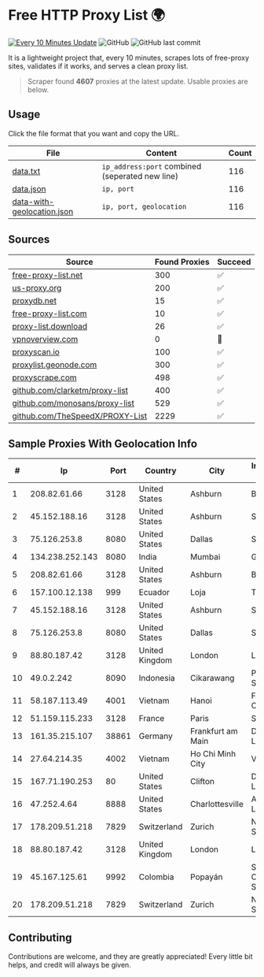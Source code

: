 
# Free HTTP Proxy List 🌍

[![Every 10 Minutes Update](https://github.com/mertguvencli/http-proxy-list/actions/workflows/main.yml/badge.svg?branch=main)](https://github.com/mertguvencli/http-proxy-list/actions/workflows/main.yml)
![GitHub](https://img.shields.io/github/license/mertguvencli/http-proxy-list)
![GitHub last commit](https://img.shields.io/github/last-commit/mertguvencli/http-proxy-list)

It is a lightweight project that, every 10 minutes, scrapes lots of free-proxy sites, validates if it works, and serves a clean proxy list.


> Scraper found **4607** proxies at the latest update. Usable proxies are below.

## Usage

Click the file format that you want and copy the URL.


|File|Content|Count|
|----|-------|-----|
|[data.txt](https://raw.githubusercontent.com/mertguvencli/http-proxy-list/main/proxy-list/data.txt)|`ip_address:port` combined (seperated new line)|116|
|[data.json](https://raw.githubusercontent.com/mertguvencli/http-proxy-list/main/proxy-list/data.json)|`ip, port`|116|
|[data-with-geolocation.json](https://raw.githubusercontent.com/mertguvencli/http-proxy-list/main/proxy-list/data-with-geolocation.json)|`ip, port, geolocation`|116|

## Sources

|Source|Found Proxies|Succeed|
|------|-------------|-------|
|[free-proxy-list.net](https://free-proxy-list.net)|300|✅|
|[us-proxy.org](https://www.us-proxy.org)|200|✅|
|[proxydb.net](http://proxydb.net)|15|✅|
|[free-proxy-list.com](https://free-proxy-list.com/?page=&port=&type%5B%5D=http&type%5B%5D=https&up_time=0&search=Search)|10|✅|
|[proxy-list.download](https://www.proxy-list.download/HTTP)|26|✅|
|[vpnoverview.com](https://vpnoverview.com/privacy/anonymous-browsing/free-proxy-servers)|0|🚫|
|[proxyscan.io](https://www.proxyscan.io)|100|✅|
|[proxylist.geonode.com](https://proxylist.geonode.com/api/proxy-list?limit=300&page=1&sort_by=lastChecked&sort_type=desc&protocols=http,https)|300|✅|
|[proxyscrape.com](https://api.proxyscrape.com/v2/?request=displayproxies&protocol=http&timeout=10000&country=all&ssl=all&anonymity=all)|498|✅|
|[github.com/clarketm/proxy-list](https://raw.githubusercontent.com/clarketm/proxy-list/master/proxy-list-raw.txt)|400|✅|
|[github.com/monosans/proxy-list](https://raw.githubusercontent.com/monosans/proxy-list/main/proxies/http.txt)|529|✅|
|[github.com/TheSpeedX/PROXY-List](https://raw.githubusercontent.com/TheSpeedX/PROXY-List/master/http.txt)|2229|✅|


## Sample Proxies With Geolocation Info

|#|Ip|Port|Country|City|Internet Service Provider|
|-|--|----|-------|----|-------------------------|
|1|208.82.61.66|3128|United States|Ashburn|Bernardi Sounds|
|2|45.152.188.16|3128|United States|Ashburn|Sprint|
|3|75.126.253.8|8080|United States|Dallas|SoftLayer|
|4|134.238.252.143|8080|India|Mumbai|Google LLC|
|5|208.82.61.66|3128|United States|Ashburn|Bernardi Sounds|
|6|157.100.12.138|999|Ecuador|Loja|Telconet S.A|
|7|45.152.188.16|3128|United States|Ashburn|Sprint|
|8|75.126.253.8|8080|United States|Dallas|SoftLayer|
|9|88.80.187.42|3128|United Kingdom|London|Linode, LLC|
|10|49.0.2.242|8090|Indonesia|Cikarawang|PT Usaha Adi Sanggoro|
|11|58.187.113.49|4001|Vietnam|Hanoi|FPT Telecom Company|
|12|51.159.115.233|3128|France|Paris|SCALEWAY|
|13|161.35.215.107|38861|Germany|Frankfurt am Main|DigitalOcean, LLC|
|14|27.64.214.35|4002|Vietnam|Ho Chi Minh City|Viettel Group|
|15|167.71.190.253|80|United States|Clifton|DigitalOcean, LLC|
|16|47.252.4.64|8888|United States|Charlottesville|Alibaba.com LLC|
|17|178.209.51.218|7829|Switzerland|Zurich|Nine Internet Solutions AG|
|18|88.80.187.42|3128|United Kingdom|London|Linode, LLC|
|19|45.167.125.61|9992|Colombia|Popayán|Sepcom Comunicaciones SAS|
|20|178.209.51.218|7829|Switzerland|Zurich|Nine Internet Solutions AG|



## Contributing

Contributions are welcome, and they are greatly appreciated! Every
little bit helps, and credit will always be given.

